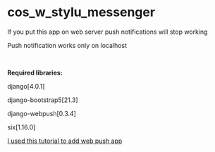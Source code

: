 # cos_w_stylu_messenger
<p>If you put this app on web server push notifications will stop working</p>
<p>Push notification works only on localhost</p>
<br>
<p><b>Required libraries:</b></p>
<p>django[4.0.1]</p>
<p>django-bootstrap5[21.3]</p>
<p>django-webpush[0.3.4]</p>
<p>six[1.16.0]</p>

<a href='https://www.digitalocean.com/community/tutorials/how-to-send-web-push-notifications-from-django-applications'>I used this tutorial to add web push app</a>
